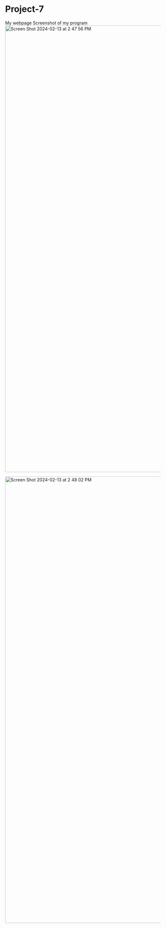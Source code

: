 # Project-7
My webpage
Screenshot of my program
<img width="1440" alt="Screen Shot 2024-02-13 at 2 47 56 PM" src="https://github.com/heejinyim/Project-7/assets/152468548/a89575b4-c1df-4999-96e8-fb7ac3b2a23b">

<img width="1440" alt="Screen Shot 2024-02-13 at 2 48 02 PM" src="https://github.com/heejinyim/Project-7/assets/152468548/3bd3ef57-71c2-43f5-9f27-6c2a80c49006">
